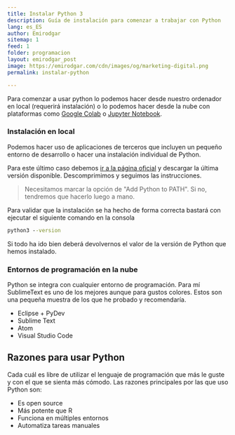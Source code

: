 ```yaml
---
title: Instalar Python 3 
description: Guía de instalación para comenzar a trabajar con Python
lang: es_ES
author: Emirodgar
sitemap: 1
feed: 1
folder: programacion
layout: emirodgar_post
image: https://emirodgar.com/cdn/images/og/marketing-digital.png
permalink: instalar-python

---
```



Para comenzar a usar python lo podemos hacer desde nuestro ordenador en local (requerirá instalación) o lo podemos hacer desde la nube con plataformas como [Google Colab](https://colab.research.google.com/) o [Jupyter Notebook](https://jupyter.org/try).

### Instalación en local

Podemos hacer uso de aplicaciones de terceros que incluyen un pequeño entorno de desarrollo o hacer una instalación individual de Python.

Para este último caso debemos [ir a la página oficial](https://www.python.org/downloads/) y descargar la última versión disponible. Descomprimimos y seguimos las instrucciones.

> Necesitamos marcar la opción de "Add Python to PATH". Si no, tendremos que hacerlo luego a mano.

Para validar que la instalación se ha hecho de forma correcta bastará con ejecutar el siguiente comando en la consola 

```cmd
python3 --version
```

Si todo ha ido bien deberá devolvernos el valor de la versión de Python que hemos instalado.

### Entornos de programación en la nube

Python se integra con cualquier entorno de programación. Para mí SublimeText es uno de los mejores aunque para gustos colores. Estos son una pequeña muestra de los que he probado y recomendaría.

-   Eclipse + PyDev
-   Sublime Text
-   Atom
-   Visual Studio Code

## Razones para usar Python

Cada cuál es libre de utilizar el lenguaje de programación que más le guste y con el que se sienta más cómodo. Las razones principales por las que uso Python son:

- Es open source
- Más potente que R
- Funciona en múltiples entornos
- Automatiza tareas manuales 
<!--stackedit_data:
eyJoaXN0b3J5IjpbMTczMTk2NDE5Miw0NzMxNzU4NTAsLTIwOD
MzNzA5MDJdfQ==
-->